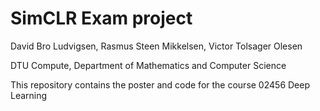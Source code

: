 # SimCLR Exam project
David Bro Ludvigsen, Rasmus Steen Mikkelsen, Victor Tolsager Olesen

DTU Compute, Department of Mathematics and Computer Science

This repository contains the poster and code for the course 02456 Deep Learning
